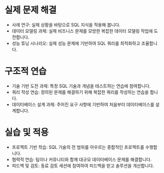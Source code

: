 # 실제 문제 해결

- 사례 연구: 실제 상황을 바탕으로 SQL 지식을 적용해 봅니다.
- 데이터 모델링 과제: 실제 비즈니스 문제를 모방한 복잡한 데이터 모델링 작업에 도전합니다.
- 성능 튜닝 시나리오: 실제 성능 문제에 기반하여 SQL 쿼리를 최적화하고 조율합니다.

# 구조적 연습

- 기술 기반 도전 과제: 특정 SQL 기술과 개념을 테스트하는 연습에 참여합니다.
- 쿼리 작성 연습: 정의된 문제를 해결하기 위해 복잡한 쿼리를 작성하는 연습을 합니다.
- 데이터베이스 설계 과제: 주어진 요구 사항에 기반하여 처음부터 데이터베이스를 설계합니다.

# 실습 및 적용

- 프로젝트 기반 학습: SQL 기술의 전 범위를 아우르는 종합적인 프로젝트를 수행합니다.
- 협력적 연습: 팀이나 커뮤니티와 함께 대규모 데이터베이스 문제를 해결합니다.
- 피드백 및 검토: 동료 검토 세션에 참여하여 피드백을 받고 솔루션을 개선합니다.
